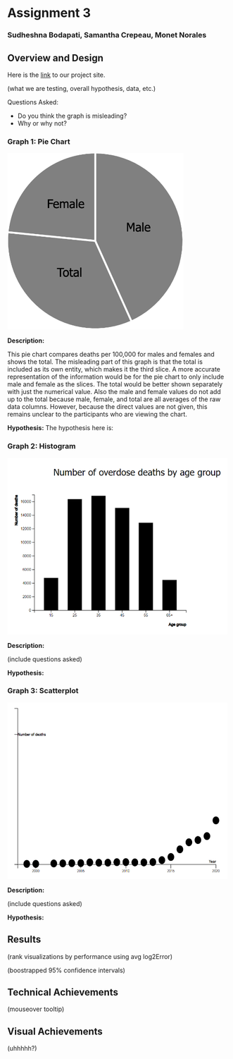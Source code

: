# Assignment 3

### Sudheshna Bodapati, Samantha Crepeau, Monet Norales

## Overview and Design

Here is the [link](https://mnorales.github.io/a3-experiment/) to our project site. 

(what we are testing, overall hypothesis, data, etc.)

Questions Asked:
- Do you think the graph is misleading? 
- Why or why not?


### Graph 1: Pie Chart

<img src="PieChart.PNG" width="400" height="400">

**Description:**

This pie chart compares deaths per 100,000 for males and females and shows the total. The misleading part of this graph is that the total is included as its own entity, which makes it the third slice. A more accurate representation of the information would be for the pie chart to only include male and female as the slices. The total would be better shown separately with just the numerical value. Also the male and female values do not add up to the total because male, female, and total are all averages of the raw data columns. However, because the direct values are not given, this remains unclear to the participants who are viewing the chart.

**Hypothesis:**
The hypothesis here is: 


### Graph 2: Histogram

<img src="histogram.PNG" width="500" height="400">

**Description:**

(include questions asked)

**Hypothesis:**


### Graph 3: Scatterplot

<img src="scatter.PNG" width="500" height="400">

**Description:**

(include questions asked)

**Hypothesis:**


## Results

(rank visualizations by performance using avg log2Error)

(boostrapped 95% confidence intervals)


## Technical Achievements 

(mouseover tooltip)

## Visual Achievements

(uhhhhh?)

